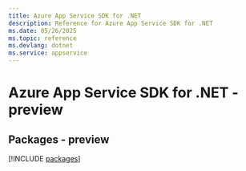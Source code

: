 ```yaml
---
title: Azure App Service SDK for .NET
description: Reference for Azure App Service SDK for .NET
ms.date: 05/26/2025
ms.topic: reference
ms.devlang: dotnet
ms.service: appservice
---
```

# Azure App Service SDK for .NET - preview
## Packages - preview
[!INCLUDE [packages](app-service-index.md)]